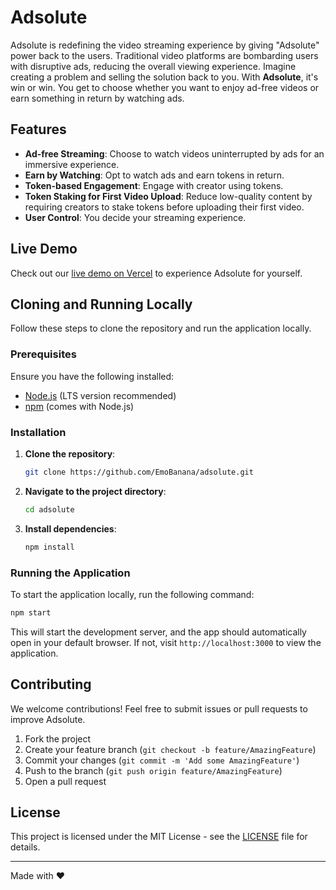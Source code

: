 # Adsolute

Adsolute is redefining the video streaming experience by giving "Adsolute" power back to the users. Traditional video platforms are bombarding users with disruptive ads, reducing the overall viewing experience. Imagine creating a problem and selling the solution back to you. With **Adsolute**, it's win or win. You get to choose whether you want to enjoy ad-free videos or earn something in return by watching ads. 

## Features

- **Ad-free Streaming**: Choose to watch videos uninterrupted by ads for an immersive experience.
- **Earn by Watching**: Opt to watch ads and earn tokens in return.
- **Token-based Engagement**: Engage with creator using tokens.
- **Token Staking for First Video Upload**: Reduce low-quality content by requiring creators to stake tokens before uploading their first video.
- **User Control**: You decide your streaming experience.

## Live Demo

Check out our [live demo on Vercel]([https://your-vercel-link.com](https://adsolute.vercel.app/)) to experience Adsolute for yourself. 

## Cloning and Running Locally

Follow these steps to clone the repository and run the application locally.

### Prerequisites

Ensure you have the following installed:

- [Node.js](https://nodejs.org/) (LTS version recommended)
- [npm](https://www.npmjs.com/) (comes with Node.js)

### Installation

1. **Clone the repository**:
   ```bash
   git clone https://github.com/EmoBanana/adsolute.git
   ```

2. **Navigate to the project directory**:
   ```bash
   cd adsolute
   ```

3. **Install dependencies**:
   ```bash
   npm install
   ```

### Running the Application

To start the application locally, run the following command:

```bash
npm start
```

This will start the development server, and the app should automatically open in your default browser. If not, visit `http://localhost:3000` to view the application.

## Contributing

We welcome contributions! Feel free to submit issues or pull requests to improve Adsolute.

1. Fork the project
2. Create your feature branch (`git checkout -b feature/AmazingFeature`)
3. Commit your changes (`git commit -m 'Add some AmazingFeature'`)
4. Push to the branch (`git push origin feature/AmazingFeature`)
5. Open a pull request

## License

This project is licensed under the MIT License - see the [LICENSE](LICENSE) file for details.

---

Made with ❤️
